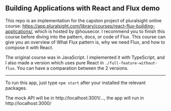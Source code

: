 ## Building Applications with React and Flux demo

This repo is an implementation for the capston project of pluralsight online course: https://app.pluralsight.com/library/courses/react-flux-building-applications/, which is hosted by @housecor. I recommend you to finish this course before diving into the pattern, docs, or code of Flux. This course can give you an overview of What Flux pattern is, why we need Flux, and how to compose it with React.

The original course was in JavaScript. I implemented it with TypeScript, and I also made a version which uses pure React in `./full-feature-without-flux`. You can have a comparation between the 2 versions.

---

To run this app, just type `npm start` after your installed the relevant packages.

The mock API will be in http://localhost:3001/..., the app will run in http://localhost:3000/
